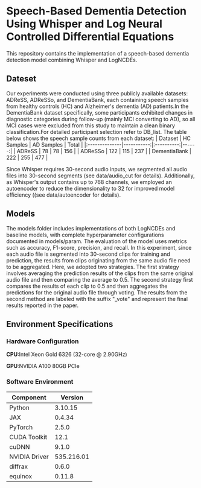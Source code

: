 # **Speech-Based Dementia Detection Using Whisper and Log Neural Controlled Differential Equations**
This repository contains the implementation of a speech-based dementia detection model combining Whisper and LogNCDEs.
## **Dateset**
Our experiments were conducted using three publicly available datasets: ADReSS, ADReSSo, and DementiaBank, each containing speech samples from healthy controls (HC) and Alzheimer's dementia (AD) patients.In the DementiaBank dataset specifically, some participants exhibited changes in diagnostic categories during follow-up (mainly MCI converting to AD), so all MCI cases were excluded from this study to maintain a clean binary classification.For detailed participant selection refer to DB_list. The table below shows the speech sample counts from each dataset:
| Dataset       | HC Samples | AD Samples | Total |
|:--------------|-----------:|:----------:|------:|
| ADReSS        |   78       |    78      | 156   |
| ADReSSo       |   122      |    115     | 237   |
| DementiaBank  |   222      |    255     | 477   |

Since Whisper requires 30-second audio inputs, we segmented all audio files into 30-second segments (see data/audio_cut for details). Additionally, as Whisper's output contains up to 768 channels, we employed an autoencoder to reduce the dimensionality to 32 for improved model efficiency ((see data/autoencoder for details).
## **Models**
The models folder includes implementations of both LogNCDEs and baseline models, with complete hyperparameter configurations documented in models/param.
The evaluation of the model uses metrics such as accuracy, F1-score, precision, and recall. In this experiment, since each audio file is segmented into 30-second clips for training and prediction, the results from clips originating from the same audio file need to be aggregated. Here, we adopted two strategies. The first strategy involves averaging the prediction results of the clips from the same original audio file and then comparing the average to 0.5. The second strategy first compares the results of each clip to 0.5 and then aggregates the predictions for the original audio file through voting. The results from the second method are labeled with the suffix "_vote" and represent the final results reported in the paper.


## **Environment Specifications** ##
### **Hardware Configuration** ###
**CPU**:Intel Xeon Gold 6326 (32-core @ 2.90GHz)

**GPU**:NVIDIA A100 80GB PCIe
### **Software Environment** ###
| Component       | Version       |
|-----------------|---------------
| Python          | 3.10.15       | 
| JAX             | 0.4.34        | 
| PyTorch         | 2.5.0         | 
| CUDA Toolkit    | 12.1          |
| cuDNN           | 9.1.0         |
| NVIDIA Driver   | 535.216.01    |
| diffrax         | 0.6.0         |
| equinox         | 0.11.8        |




